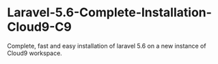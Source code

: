 # Laravel-5.6-Complete-Installation-Cloud9-C9
Complete, fast and easy installation of laravel 5.6 on a new instance of Cloud9 workspace.
